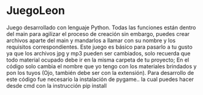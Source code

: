 # JuegoLeon
Juego desarrollado con lenguaje Python. Todas las funciones están dentro del main para agilizar el proceso de creación sin embargo, puedes crear archivos aparte del main y mandarlos a llamar con su nombre y los requisitos correspondientes. 
Este juego es básico para pasarlo a tu gusto ya que los archivos jpg y mp3 pueden ser cambiados, solo recuerda que todo material ocupado debe ir en la misma carpeta de tu proyecto; En el código solo cambia el nombre que yo tengo con los materiales brindados y pon los tuyos (Ojo, también debe ser con la extensión).
Para desarrollo de este código fue necesario la instalación de pygame.. la cual puedes hacer desde cmd con la instrucción pip install 
